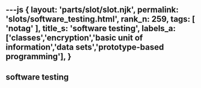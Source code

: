 ---js
{
  layout: 'parts/slot/slot.njk',
  permalink: 'slots/software_testing.html',
  rank_n: 259,
  tags: [ 'notag' ],
  title_s: 'software testing',
  labels_a: ['classes','encryption','basic unit of information','data sets','prototype-based programming'],
}
---
## software testing


